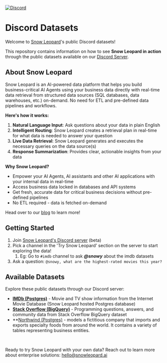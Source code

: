 [![Discord](https://img.shields.io/discord/1379929746875617413?logo=discord&logoColor=white)](https://discord.gg/4uE6uFGyP7)

# Discord Datasets

Welcome to [Snow Leopard](https://www.snowleopard.ai/)'s public Discord datasets!

This repository contains information on how to see **Snow Leopard in action** through the public datasets available on our [Discord Server](https://discord.gg/4uE6uFGyP7).


## About Snow Leopard

Snow Leopard is an AI-powered data platform that helps you build business-critical AI Agents using your business data directly with real-time data retrieval from structured data sources (SQL databases, data warehouses, etc.) on-demand. No need for ETL and pre-defined data pipelines and workflows. 


**Here's how it works:**
1. **Natural Language Input**: Ask questions about your data in plain English
2. **Intelligent Routing**: Snow Leopard creates a retrieval plan in real-time for what data is needed to answer your question
3. **Live Data Retrieval**: Snow Leopard generates and executes the necessary queries on the data source(s)
4. **Response Summarization**: Provides clear, actionable insights from your data

**Why Snow Leopard?**
- Empower your AI Agents, AI assistants and other AI applications with your internal data in real-time
- Access business data locked in databases and API systems
- Get fresh, accurate data for critical business decisions without pre-defined pipelines
- No ETL required - data is fetched on-demand

Head over to our [blog](https://blog.snowleopard.ai/) to learn more!

## Getting Started

1. Join [Snow Leopard's Discord server](https://discord.gg/4uE6uFGyP7) (beta)
2. Pick a channel in the 'Try Snow Leopard' section on the server to start exploring the data!
    1. Eg: Go to `#imdb` channel to ask **_@snowy_** about the imdb datasets 
3. Ask a question: `@snowy, what are the highest-rated movies this year?`

## Available Datasets

Explore these public datasets through our Discord server:

- **[IMDb (Postgres)](./imdb/)** - Movie and TV show information from the Internet Movie Database (Snow Leopard hosted Postgres database)
- **[Stack Overflow (BigQuery)](./stack-overflow/)** - Programming questions, answers, and community data from Stack Overflow BigQuery dataset 
- **[Northwind (Postgres)](https://github.com/pthom/northwind_psql) - models a fictitious company that imports and exports specialty foods from around the world. It contains a variety of tables representing business entities.
<!-- - **[Census](./census/)** - demographic and language information for Census County Divisions from https://data.census.gov  (Snow Leopard hosted Postgres database) -->

<br>

Ready to try Snow Leopard with your own data? Reach out to learn more about enterprise solutions: [hello@snowleopard.ai](mailto:hello@snowleopard.ai)
